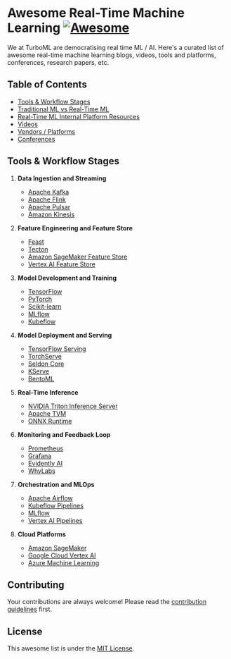# Awesome Real-Time Machine Learning [![Awesome](https://awesome.re/badge.svg)](https://awesome.re)

We at TurboML are democratising real time ML / AI. Here's a curated list of awesome real-time machine learning blogs, videos, tools and platforms, conferences, research papers, etc.

## Table of Contents
- [Tools & Workflow Stages](#tools--workflow-stages)
- [Traditional ML vs Real-Time ML](#traditional-ml-vs-real-time-ml)
- [Real-Time ML Internal Platform Resources](#real-time-ml-internal-platform-resources)
- [Videos](#videos)
- [Vendors / Platforms](#vendors--platforms)
- [Conferences](#conferences)

## Tools & Workflow Stages

1. **Data Ingestion and Streaming**
   - [Apache Kafka](https://kafka.apache.org/)
   - [Apache Flink](https://flink.apache.org/)
   - [Apache Pulsar](https://pulsar.apache.org/)
   - [Amazon Kinesis](https://aws.amazon.com/kinesis/)

2. **Feature Engineering and Feature Store**
   - [Feast](https://feast.dev/)
   - [Tecton](https://www.tecton.ai/)
   - [Amazon SageMaker Feature Store](https://aws.amazon.com/sagemaker/feature-store/)
   - [Vertex AI Feature Store](https://cloud.google.com/vertex-ai/docs/featurestore)

3. **Model Development and Training**
   - [TensorFlow](https://www.tensorflow.org/)
   - [PyTorch](https://pytorch.org/)
   - [Scikit-learn](https://scikit-learn.org/)
   - [MLflow](https://mlflow.org/)
   - [Kubeflow](https://www.kubeflow.org/)

4. **Model Deployment and Serving**
   - [TensorFlow Serving](https://www.tensorflow.org/tfx/guide/serving)
   - [TorchServe](https://pytorch.org/serve/)
   - [Seldon Core](https://www.seldon.io/solutions/open-source-projects/core)
   - [KServe](https://kserve.github.io/website/)
   - [BentoML](https://www.bentoml.com/)

5. **Real-Time Inference**
   - [NVIDIA Triton Inference Server](https://developer.nvidia.com/nvidia-triton-inference-server)
   - [Apache TVM](https://tvm.apache.org/)
   - [ONNX Runtime](https://onnxruntime.ai/)

6. **Monitoring and Feedback Loop**
   - [Prometheus](https://prometheus.io/)
   - [Grafana](https://grafana.com/)
   - [Evidently AI](https://www.evidentlyai.com/)
   - [WhyLabs](https://whylabs.ai/)

7. **Orchestration and MLOps**
   - [Apache Airflow](https://airflow.apache.org/)
   - [Kubeflow Pipelines](https://www.kubeflow.org/docs/components/pipelines/)
   - [MLflow](https://mlflow.org/)
   - [Vertex AI Pipelines](https://cloud.google.com/vertex-ai/docs/pipelines)

8. **Cloud Platforms**
   - [Amazon SageMaker](https://aws.amazon.com/sagemaker/)
   - [Google Cloud Vertex AI](https://cloud.google.com/vertex-ai)
   - [Azure Machine Learning](https://azure.microsoft.com/en-us/services/machine-learning/)

## Contributing

Your contributions are always welcome! Please read the [contribution guidelines](CONTRIBUTING.md) first.

## License

This awesome list is under the [MIT License](LICENSE).
